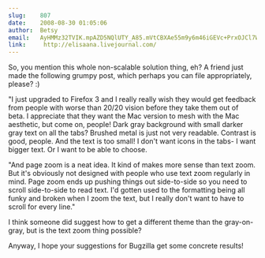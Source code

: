 ```yaml
---
slug:    807
date:    2008-08-30 01:05:06
author:  Betsy
email:   AyHMMz32TVIK.mpAZD5NQlUTY_A85.mVtCBXAe55m9y6m46iGEVc+PrxOJCl7W
link:     http://elisaana.livejournal.com/
---
```


So, you mention this whole non-scalable solution thing, eh?  A friend
just made the following grumpy post, which perhaps you can file
appropriately, please?  :)

"I just upgraded to Firefox 3 and I really really wish they would get
feedback from people with worse than 20/20 vision before they take
them out of beta. I appreciate that they want the Mac version to mesh
with the Mac aesthetic, but come on, people! Dark gray background with
small darker gray text on all the tabs? Brushed metal is just not very
readable. Contrast is good, people. And the text is too small! I don't
want icons in the tabs- I want bigger text. Or I want to be able to
choose.

"And page zoom is a neat idea. It kind of makes more sense than text
zoom. But it's obviously not designed with people who use text zoom
regularly in mind. Page zoom ends up pushing things out side-to-side
so you need to scroll side-to-side to read text. I'd gotten used to
the formatting being all funky and broken when I zoom the text, but I
really don't want to have to scroll for every line."

I think someone did suggest how to get a different theme than the
gray-on-gray, but is the text zoom thing possible?

Anyway, I hope your suggestions for Bugzilla get some concrete
results!
